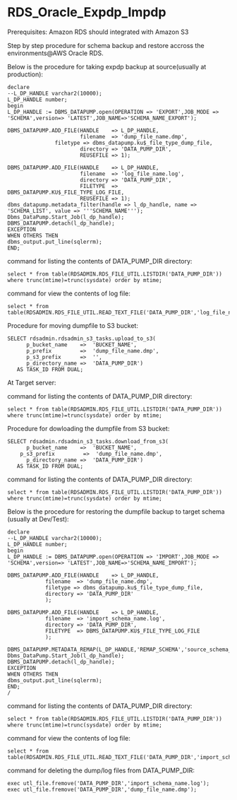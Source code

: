 # RDS_Oracle_Expdp_Impdp

Prerequisites: Amazon RDS should integrated with Amazon S3

Step by step procedure for schema backup and restore accross the environments@AWS Oracle RDS.
 
Below is the procedure for taking expdp backup at source(usually at production):

```
declare
--L_DP_HANDLE varchar2(10000);
L_DP_HANDLE number;
begin
L_DP_HANDLE := DBMS_DATAPUMP.open(OPERATION => 'EXPORT',JOB_MODE => 'SCHEMA',version=> 'LATEST',JOB_NAME=>'SCHEMA_NAME_EXPORT');

DBMS_DATAPUMP.ADD_FILE(HANDLE    => L_DP_HANDLE,
                       filename  => 'dump_file_name.dmp',
		       filetype => dbms_datapump.ku$_file_type_dump_file,
                       directory => 'DATA_PUMP_DIR',
                       REUSEFILE => 1);
                    
DBMS_DATAPUMP.ADD_FILE(HANDLE    => L_DP_HANDLE,
                       filename  => 'log_file_name.log',
                       directory => 'DATA_PUMP_DIR',
                       FILETYPE  => DBMS_DATAPUMP.KU$_FILE_TYPE_LOG_FILE,
                       REUSEFILE => 1);
dbms_datapump.metadata_filter(handle => l_dp_handle, name => 'SCHEMA_LIST', value => '''SCHEMA_NAME''');                    
Dbms_DataPump.Start_Job(l_dp_handle);
DBMS_DATAPUMP.detach(l_dp_handle);
EXCEPTION
WHEN OTHERS THEN
dbms_output.put_line(sqlerrm);
END;
```
command for listing the contents of DATA_PUMP_DIR directory:
```
select * from table(RDSADMIN.RDS_FILE_UTIL.LISTDIR('DATA_PUMP_DIR')) where trunc(mtime)=trunc(sysdate) order by mtime;
```
command for view the contents of log file:
```
select * from table(RDSADMIN.RDS_FILE_UTIL.READ_TEXT_FILE('DATA_PUMP_DIR','log_file_name.log'));
```

Procedure for moving dumpfile to S3 bucket:
```
SELECT rdsadmin.rdsadmin_s3_tasks.upload_to_s3(
      p_bucket_name    =>  'BUCKET_NAME',
      p_prefix         =>  'dump_file_name.dmp',
      p_s3_prefix      =>  '',
      p_directory_name =>  'DATA_PUMP_DIR')
   AS TASK_ID FROM DUAL;
```
At Target server:

command for listing the contents of DATA_PUMP_DIR directory:
```
select * from table(RDSADMIN.RDS_FILE_UTIL.LISTDIR('DATA_PUMP_DIR')) where trunc(mtime)=trunc(sysdate) order by mtime;
```

Procedure for dowloading the dumpfile from S3 bucket:
```
SELECT rdsadmin.rdsadmin_s3_tasks.download_from_s3(
      p_bucket_name    =>  'BUCKET_NAME', 
	p_s3_prefix         =>  'dump_file_name.dmp',      
      p_directory_name =>  'DATA_PUMP_DIR') 
   AS TASK_ID FROM DUAL; 
```
command for listing the contents of DATA_PUMP_DIR directory:
```
select * from table(RDSADMIN.RDS_FILE_UTIL.LISTDIR('DATA_PUMP_DIR')) where trunc(mtime)=trunc(sysdate) order by mtime;
```


Below is the procedure for restoring the dumpfile backup to target schema (usually at Dev/Test):

```
declare
--L_DP_HANDLE varchar2(10000);
L_DP_HANDLE number;
begin
L_DP_HANDLE := DBMS_DATAPUMP.open(OPERATION => 'IMPORT',JOB_MODE => 'SCHEMA',version=> 'LATEST',JOB_NAME=>'SCHEMA_NAME_IMPORT');

DBMS_DATAPUMP.ADD_FILE(HANDLE    => L_DP_HANDLE,
			filename  => 'dump_file_name.dmp',
			filetype => dbms_datapump.ku$_file_type_dump_file,
			directory => 'DATA_PUMP_DIR'
			);

DBMS_DATAPUMP.ADD_FILE(HANDLE    => L_DP_HANDLE,
			filename  => 'import_schema_name.log',
			directory => 'DATA_PUMP_DIR',
			FILETYPE  => DBMS_DATAPUMP.KU$_FILE_TYPE_LOG_FILE
			);

DBMS_DATAPUMP.METADATA_REMAP(L_DP_HANDLE,'REMAP_SCHEMA','source_schema_name','target_schema_name');
Dbms_DataPump.Start_Job(l_dp_handle);
DBMS_DATAPUMP.detach(l_dp_handle);
EXCEPTION
WHEN OTHERS THEN
dbms_output.put_line(sqlerrm);
END;
/
```

command for listing the contents of DATA_PUMP_DIR directory:
```
select * from table(RDSADMIN.RDS_FILE_UTIL.LISTDIR('DATA_PUMP_DIR')) where trunc(mtime)=trunc(sysdate) order by mtime;
```
command for view the contents of log file:
```
select * from table(RDSADMIN.RDS_FILE_UTIL.READ_TEXT_FILE('DATA_PUMP_DIR','import_schema_name.log'));
```

command for deleting the dump/log files from DATA_PUMP_DIR:

```
exec utl_file.fremove('DATA_PUMP_DIR','import_schema_name.log');
exec utl_file.fremove('DATA_PUMP_DIR','dump_file_name.dmp');
```
